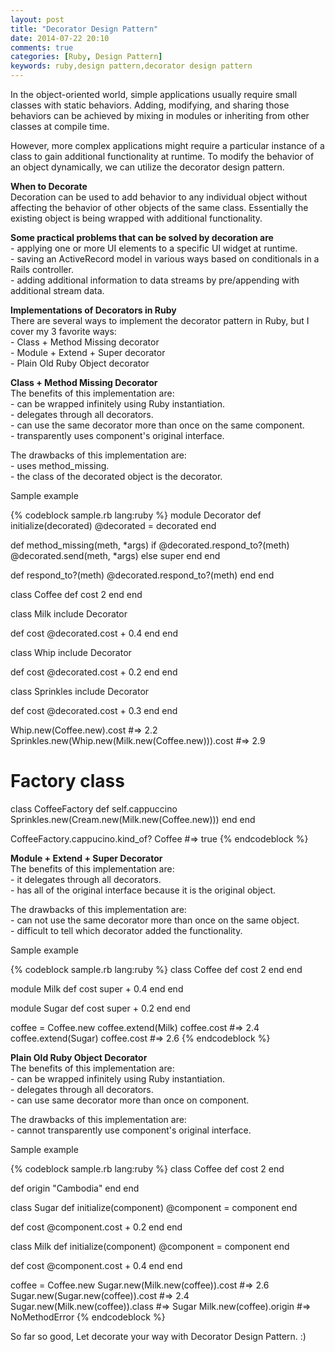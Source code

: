 ```yaml
---
layout: post
title: "Decorator Design Pattern"
date: 2014-07-22 20:10
comments: true
categories: [Ruby, Design Pattern]
keywords: ruby,design pattern,decorator design pattern
---
```


<p>
  In the object-oriented world, simple applications usually require small classes with static behaviors. Adding, modifying, and sharing those behaviors can be achieved by mixing in modules or inheriting from other classes at compile time.<br/>

</p>

<p>
  However, more complex applications might require a particular instance of a class to gain additional functionality at runtime. To modify the behavior of an object dynamically, we can utilize the decorator design pattern.<br/>
</p>

<p>
  <strong>When to Decorate</strong><br/>
  Decoration can be used to add behavior to any individual object without affecting the behavior of other objects of the same class. Essentially the existing object is being wrapped with additional functionality. 
</p>

<p>
  <strong>Some practical problems that can be solved by decoration are</strong><br/>
  - applying one or more UI elements to a specific UI widget at runtime.<br/>
  - saving an ActiveRecord model in various ways based on conditionals in a Rails controller.<br/>
  - adding additional information to data streams by pre/appending with additional stream data.<br/>
</p>

<p>
  <strong>Implementations of Decorators in Ruby</strong><br/>
  There are several ways to implement the decorator pattern in Ruby, but I cover my 3 favorite ways:<br/>
  - Class + Method Missing decorator<br/>
  - Module + Extend + Super decorator<br/>
  - Plain Old Ruby Object decorator<br/>
</p>

<p>
  <strong>Class + Method Missing Decorator</strong><br/>
  The benefits of this implementation are:<br/>
  - can be wrapped infinitely using Ruby instantiation.<br/>
  - delegates through all decorators.<br/>
  - can use the same decorator more than once on the same component.<br/>
  - transparently uses component's original interface.<br/>
</p>

<p>
  The drawbacks of this implementation are:<br/>
  - uses method_missing.<br/>
  - the class of the decorated object is the decorator.<br/>
</p>

<p>
  Sample example
</p>

{% codeblock sample.rb lang:ruby %}
module Decorator
  def initialize(decorated)
    @decorated = decorated
  end

  def method_missing(meth, *args)
    if @decorated.respond_to?(meth)
      @decorated.send(meth, *args)
    else
      super
    end
  end

  def respond_to?(meth)
    @decorated.respond_to?(meth)
  end
end

class Coffee
  def cost
    2
  end
end

class Milk
  include Decorator

  def cost
    @decorated.cost + 0.4
  end
end

class Whip
  include Decorator

  def cost 
    @decorated.cost + 0.2
  end
end

class Sprinkles
  include Decorator

  def cost
    @decorated.cost + 0.3
  end
end

Whip.new(Coffee.new).cost #=> 2.2
Sprinkles.new(Whip.new(Milk.new(Coffee.new))).cost #=> 2.9

# Factory class
class CoffeeFactory
  def self.cappuccino
    Sprinkles.new(Cream.new(Milk.new(Coffee.new)))
  end
end

CoffeeFactory.cappucino.kind_of? Coffee #=> true
{% endcodeblock %}

<p>
  <strong>Module + Extend + Super Decorator</strong><br/>
  The benefits of this implementation are:<br/>
  - it delegates through all decorators.<br/>
  - has all of the original interface because it is the original object.<br/>
</p>

<p>
  The drawbacks of this implementation are:<br/>
  - can not use the same decorator more than once on the same object.<br/>
  - difficult to tell which decorator added the functionality.<br/>
</p>

<p>
  Sample example
</p>

{% codeblock sample.rb lang:ruby %}
class Coffee
  def cost
    2
  end
end

module Milk
  def cost
    super + 0.4
  end
end

module Sugar
  def cost
    super + 0.2
  end
end

coffee = Coffee.new
coffee.extend(Milk)
coffee.cost   #=> 2.4
coffee.extend(Sugar)
coffee.cost   #=> 2.6
{% endcodeblock %}

<p>
  <strong>Plain Old Ruby Object Decorator</strong><br/>
  The benefits of this implementation are:<br/>
  - can be wrapped infinitely using Ruby instantiation.<br/>
  - delegates through all decorators.<br/>
  - can use same decorator more than once on component.<br/>
</p>

<p>
  The drawbacks of this implementation are:<br/>
  - cannot transparently use component's original interface.<br/>
</p>

<p>
  Sample example
</p>

{% codeblock sample.rb lang:ruby %}
class Coffee
  def cost
    2
  end

  def origin
    "Cambodia"
  end
end

class Sugar
  def initialize(component)
    @component = component
  end

  def cost
    @component.cost + 0.2
  end
end

class Milk
  def initialize(component)
    @component = component
  end

  def cost
    @component.cost + 0.4
  end
end

coffee = Coffee.new
Sugar.new(Milk.new(coffee)).cost  #=> 2.6
Sugar.new(Sugar.new(coffee)).cost #=> 2.4
Sugar.new(Milk.new(coffee)).class #=> Sugar
Milk.new(coffee).origin           #=> NoMethodError
{% endcodeblock %}

<p>
  So far so good, Let decorate your way with Decorator Design Pattern. :)
</p>